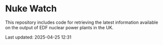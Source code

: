 # Nuke Watch

This repository includes code for retrieving the latest information available on the output of EDF nuclear power plants in the UK.

Last updated: 2025-04-25 12:31
